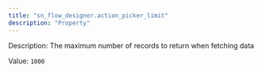 ```yaml
---
title: "sn_flow_designer.action_picker_limit"
description: "Property"
---
```


Description: The maximum number of records to return when fetching data

Value: `1000`